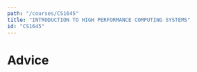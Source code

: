 ```yaml
---
path: "/courses/CS1645"
title: "INTRODUCTION TO HIGH PERFORMANCE COMPUTING SYSTEMS"
id: "CS1645"
---
```


# Advice


